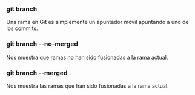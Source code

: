 ### git branch
Una rama en Git es simplemente un apuntador móvil apuntando a uno de los commits.

### git branch --no-merged
Nos muestra que ramas no han sido fusionadas a la rama actual.

### git branch --merged
Nos muestra las ramas que han sido fusionadas a la rama actual.